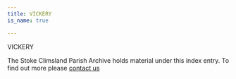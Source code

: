 ```yaml
---
title: VICKERY
is_name: true

---
```


VICKERY


The Stoke Climsland Parish Archive holds material under this index entry. To find out more please [contact us](/contact/)
